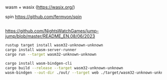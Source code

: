 wasm + wasix (https://wasix.org/)

spin https://github.com/fermyon/spin

## 

https://github.com/NightsWatchGames/jump-jump/blob/master/README_EN.08/06/2023

``` sh
rustup target install wasm32-unknown-unknown
cargo install wasm-server-runner
cargo run --target wasm32-unknown-unknown
```

```sh
cargo install wasm-bindgen-cli
cargo build --release --target wasm32-unknown-unknown
wasm-bindgen --out-dir ./out/ --target web ./target/wasm32-unknown-unknown/release/jump-jump.wasm32-unknown-unknown
```
